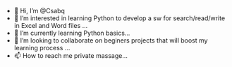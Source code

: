 - 👋 Hi, I’m @Csabq
- 👀 I’m interested in learning Python to develop a sw for search/read/write in Excel and Word files ...
- 🌱 I’m currently learning Python basics...
- 💞️ I’m looking to collaborate on beginers projects that will boost my learning process ...
- 📫 How to reach me private massage...

<!---
Csabq/Csabq is a ✨ special ✨ repository because its `README.md` (this file) appears on your GitHub profile.
You can click the Preview link to take a look at your changes.
--->
